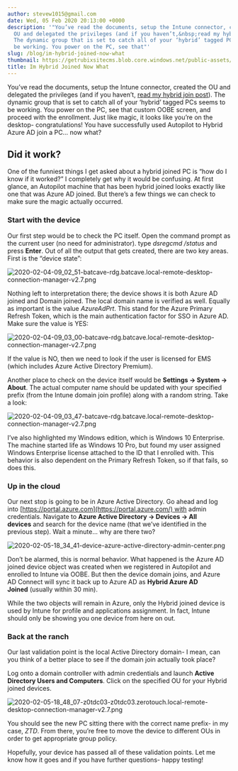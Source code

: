 ```yaml
---
author: stevew1015@gmail.com
date: Wed, 05 Feb 2020 20:13:00 +0000
description: '"You’ve read the documents, setup the Intune connector, created the
  OU and delegated the privileges (and if you haven’t,&nbsp;read my hybrid join post).
  The dynamic group that is set to catch all of your ‘hybrid’ tagged PCs seems to
  be working. You power on the PC, see that"'
slug: /blog/im-hybrid-joined-now-what
thumbnail: https://getrubixsitecms.blob.core.windows.net/public-assets/content/v1/logo512.png
title: Im Hybrid Joined Now What
---
```


You’ve read the documents, setup the Intune connector, created the OU and delegated the privileges (and if you haven’t, [read my hybrid join post](https://z0touch.home.blog/2020/01/25/autopilot-for-hybrid-join-a-somewhat-visual-guide/)). The dynamic group that is set to catch all of your ‘hybrid’ tagged PCs seems to be working. You power on the PC, see that custom OOBE screen, and proceed with the enrollment. Just like magic, it looks like you’re on the desktop- congratulations! You have successfully used Autopilot to Hybrid Azure AD join a PC… now what?

Did it work?
------------

One of the funniest things I get asked about a hybrid joined PC is “how do I know if it worked?” I completely get why it would be confusing. At first glance, an Autopilot machine that has been hybrid joined looks exactly like one that was Azure AD joined. But there’s a few things we can check to make sure the magic actually occurred.

### Start with the device

Our first step would be to check the PC itself. Open the command prompt as the current user (no need for administrator). type _dsregcmd /status_ and press **Enter**. Out of all the output that gets created, there are two key areas. First is the “device state”:

![2020-02-04-09_02_51-batcave-rdg.batcave.local-remote-desktop-connection-manager-v2.7.png](https://getrubixsitecms.blob.core.windows.net/public-assets/content/v1/5dd365a31aa1fd743bc30b8e/1581106263582-LT025XDAF8HEEORVDU2U/2020-02-04-09_02_51-batcave-rdg.batcave.local-remote-desktop-connection-manager-v2.7.png)

Nothing left to interpretation there; the device shows it is both Azure AD joined and Domain joined. The local domain name is verified as well. Equally as important is the value _AzureAdPrt_. This stand for the Azure Primary Refresh Token, which is the main authentication factor for SSO in Azure AD. Make sure the value is YES:

![2020-02-04-09_03_00-batcave-rdg.batcave.local-remote-desktop-connection-manager-v2.7.png](https://getrubixsitecms.blob.core.windows.net/public-assets/content/v1/5dd365a31aa1fd743bc30b8e/1581106293921-YY35NY1NBFGFN5MFSQK9/2020-02-04-09_03_00-batcave-rdg.batcave.local-remote-desktop-connection-manager-v2.7.png)

If the value is NO, then we need to look if the user is licensed for EMS (which includes Azure Active Directory Premium).

Another place to check on the device itself would be **Settings -> System -> About**. The actual computer name should be updated with your specified prefix (from the Intune domain join profile) along with a random string. Take a look:

![2020-02-04-09_03_47-batcave-rdg.batcave.local-remote-desktop-connection-manager-v2.7.png](https://getrubixsitecms.blob.core.windows.net/public-assets/content/v1/5dd365a31aa1fd743bc30b8e/1581106308892-4Q25MV46Q2MR9AADL7NV/2020-02-04-09_03_47-batcave-rdg.batcave.local-remote-desktop-connection-manager-v2.7.png)

I’ve also highlighted my Windows edition, which is Windows 10 Enterprise. The machine started life as Windows 10 Pro, but found my user assigned Windows Enterprise license attached to the ID that I enrolled with. This behavior is also dependent on the Primary Refresh Token, so if that fails, so does this.

### Up in the cloud

Our next stop is going to be in Azure Active Directory. Go ahead and log into [https://portal.azure.com](https://portal.azure.com/) with admin credentials. Navigate to **Azure Active Directory -> Devices -> All devices** and search for the device name (that we’ve identified in the previous step). Wait a minute… why are there two?

![2020-02-05-18_34_41-device-azure-active-directory-admin-center.png](https://getrubixsitecms.blob.core.windows.net/public-assets/content/v1/5dd365a31aa1fd743bc30b8e/1581106328666-C4ZQFJ7I7LKNI35JEP7Q/2020-02-05-18_34_41-device-azure-active-directory-admin-center.png)

Don’t be alarmed, this is normal behavior. What happened is the Azure AD joined device object was created when we registered in Autopilot and enrolled to Intune via OOBE. But then the device domain joins, and Azure AD Connect will sync it back up to Azure AD as **Hybrid Azure AD Joined** (usually within 30 min).

While the two objects will remain in Azure, only the Hybrid joined device is used by Intune for profile and applications assignment. In fact, Intune should only be showing you one device from here on out.

### Back at the ranch

Our last validation point is the local Active Directory domain- I mean, can you think of a better place to see if the domain join actually took place?

Log onto a domain controller with admin credentials and launch **Active Directory Users and Computers**. Click on the specified OU for your Hybrid joined devices.

![2020-02-05-18_48_07-z0tdc03-z0tdc03.zerotouch.local-remote-desktop-connection-manager-v2.7.png](https://getrubixsitecms.blob.core.windows.net/public-assets/content/v1/5dd365a31aa1fd743bc30b8e/1581106359797-WHR2DJQTQZEQVW1L1OQW/2020-02-05-18_48_07-z0tdc03-z0tdc03.zerotouch.local-remote-desktop-connection-manager-v2.7.png)

You should see the new PC sitting there with the correct name prefix- in my case, _ZTD_. From there, you’re free to move the device to different OUs in order to get appropriate group policy.

Hopefully, your device has passed all of these validation points. Let me know how it goes and if you have further questions- happy testing!